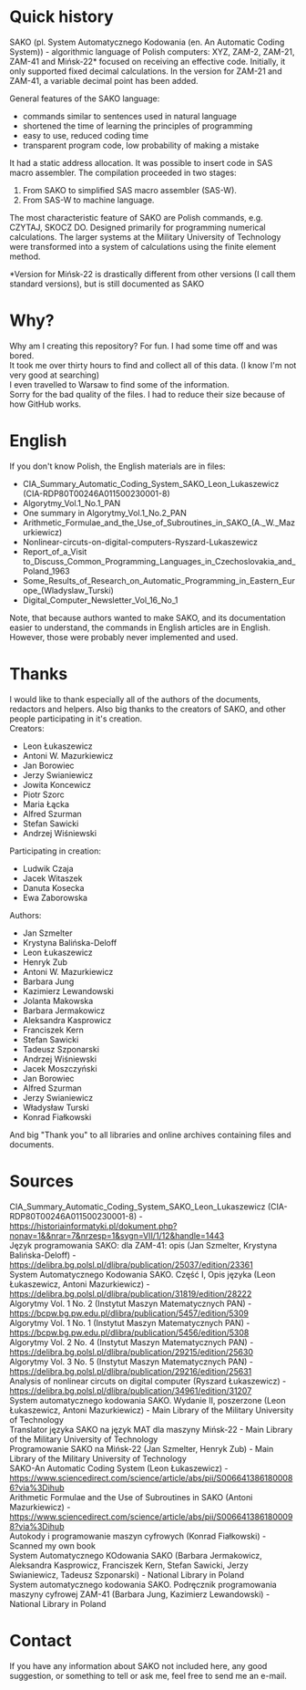 # Quick history
SAKO (pl. System Automatycznego Kodowania (en. An Automatic Coding System)) - algorithmic language of Polish computers: XYZ, ZAM-2, ZAM-21, ZAM-41 and Mińsk-22* focused on receiving an effective code. Initially, it only supported fixed decimal calculations. In the version for ZAM-21 and ZAM-41, a variable decimal point has been added.

General features of the SAKO language:
- commands similar to sentences used in natural language
- shortened the time of learning the principles of programming
- easy to use, reduced coding time
- transparent program code, low probability of making a mistake

It had a static address allocation. It was possible to insert code in SAS macro assembler.
The compilation proceeded in two stages:
1. From SAKO to simplified SAS macro assembler (SAS-W).
2. From SAS-W to machine language.

The most characteristic feature of SAKO are Polish commands, e.g. CZYTAJ, SKOCZ DO.
Designed primarily for programming numerical calculations. The larger systems at the Military University of Technology were transformed into a system of calculations using the finite element method.

*Version for Mińsk-22 is drastically different from other versions (I call them standard versions), but is still documented as SAKO
# Why?
Why am I creating this repository? For fun. I had some time off and was bored.<br>
It took me over thirty hours to find and collect all of this data. (I know I'm not very good at searching)<br>
I even travelled to Warsaw to find some of the information.<br>
Sorry for the bad quality of the files. I had to reduce their size because of how GitHub works.

# English
If you don't know Polish, the English materials are in files:
- CIA_Summary_Automatic_Coding_System_SAKO_Leon_Lukaszewicz (CIA-RDP80T00246A011500230001-8)
- Algorytmy_Vol.1_No.1_PAN
- One summary in Algorytmy_Vol.1_No.2_PAN
- Arithmetic_Formulae_and_the_Use_of_Subroutines_in_SAKO_(A._W._Mazurkiewicz)
- Nonlinear-circuts-on-digital-computers-Ryszard-Lukaszewicz
- Report_of_a_Visit to_Discuss_Common_Programming_Languages_in_Czechoslovakia_and_Poland_1963
- Some_Results_of_Research_on_Automatic_Programming_in_Eastern_Europe_(Wladyslaw_Turski)
- Digital_Computer_Newsletter_Vol_16_No_1

Note, that because authors wanted to make SAKO, and its documentation easier to understand, the commands in English articles are in English. However, those were probably never implemented and used.

# Thanks
I would like to thank especially all of the authors of the documents, redactors and helpers. Also big thanks to the creators of SAKO, and other people participating in it's creation.<br>
Creators:
- Leon Łukaszewicz
- Antoni W. Mazurkiewicz
- Jan Borowiec
- Jerzy Swianiewicz
- Jowita Koncewicz
- Piotr Szorc
- Maria Łącka
- Alfred Szurman
- Stefan Sawicki
- Andrzej Wiśniewski

Participating in creation:
- Ludwik Czaja
- Jacek Witaszek
- Danuta Kosecka
- Ewa Zaborowska

Authors:
- Jan Szmelter
- Krystyna Balińska-Deloff
- Leon Łukaszewicz
- Henryk Zub
- Antoni W. Mazurkiewicz
- Barbara Jung
- Kazimierz Lewandowski
- Jolanta Makowska
- Barbara Jermakowicz
- Aleksandra Kasprowicz
- Franciszek Kern
- Stefan Sawicki
- Tadeusz Szponarski
- Andrzej Wiśniewski
- Jacek Moszczyński
- Jan Borowiec
- Alfred Szurman
- Jerzy Swianiewicz
- Władysław Turski
- Konrad Fiałkowski

And big "Thank you" to all libraries and online archives containing files and documents.

# Sources
CIA_Summary_Automatic_Coding_System_SAKO_Leon_Lukaszewicz (CIA-RDP80T00246A011500230001-8) - https://historiainformatyki.pl/dokument.php?nonav=1&&nrar=7&nrzesp=1&sygn=VII/1/12&handle=1443<br>
Język programowania SAKO: dla ZAM-41: opis (Jan Szmelter, Krystyna Balińska-Deloff) - https://delibra.bg.polsl.pl/dlibra/publication/25037/edition/23361<br>
System Automatycznego Kodowania SAKO. Część I, Opis języka (Leon Łukaszewicz, Antoni Mazurkiewicz) - https://delibra.bg.polsl.pl/dlibra/publication/31819/edition/28222<br>
Algorytmy Vol. 1 No. 2 (Instytut Maszyn Matematycznych PAN) - https://bcpw.bg.pw.edu.pl/dlibra/publication/5457/edition/5309<br>
Algorytmy Vol. 1 No. 1 (Instytut Maszyn Matematycznych PAN) - https://bcpw.bg.pw.edu.pl/dlibra/publication/5456/edition/5308<br>
Algorytmy Vol. 2 No. 4 (Instytut Maszyn Matematycznych PAN) - https://delibra.bg.polsl.pl/dlibra/publication/29215/edition/25630  
Algorytmy Vol. 3 No. 5 (Instytut Maszyn Matematycznych PAN) - https://delibra.bg.polsl.pl/dlibra/publication/29216/edition/25631  
Analysis of nonlinear circuts on digital computer (Ryszard Łukaszewicz) - https://delibra.bg.polsl.pl/dlibra/publication/34961/edition/31207<br>
System automatycznego kodowania SAKO. Wydanie II, poszerzone (Leon Łukaszewicz, Antoni Mazurkiewicz) - Main Library of the Military University of Technology<br>
Translator języka SAKO na język MAT dla maszyny Mińsk-22 - Main Library of the Military University of Technology<br>
Programowanie SAKO na Mińsk-22 (Jan Szmelter, Henryk Zub) - Main Library of the Military University of Technology<br>
SAKO-An Automatic Coding System (Leon Łukaszewicz) - https://www.sciencedirect.com/science/article/abs/pii/S0066413861800086?via%3Dihub<br>
Arithmetic Formulae and the Use of Subroutines in SAKO (Antoni Mazurkiewicz) - https://www.sciencedirect.com/science/article/abs/pii/S0066413861800098?via%3Dihub<br>
Autokody i programowanie maszyn cyfrowych (Konrad Fiałkowski) - Scanned my own book  
System Automatycznego KOdowania SAKO (Barbara Jermakowicz, Aleksandra Kasprowicz, Franciszek Kern, Stefan Sawicki, Jerzy Swianiewicz, Tadeusz Szponarski) - National Library in Poland    
System automatycznego kodowania SAKO. Podręcznik programowania maszyny cyfrowej ZAM-41 (Barbara Jung, Kazimierz Lewandowski) - National Library in Poland  


# Contact
If you have any information about SAKO not included here, any good suggestion, or something to tell or ask me, feel free to send me an e-mail.
